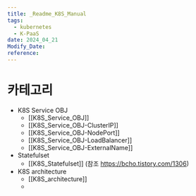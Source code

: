```yaml
---
title: _Readme_K8S_Manual
tags:
  - kubernetes
  - K-PaaS
date: 2024_04_21
Modify_Date: 
reference:
---
```

# 카테고리

- K8S Service OBJ
	- [[K8S_Service_OBJ]]
	- [[K8S_Service_OBJ-ClusterIP]]
	- [[K8S_Service_OBJ-NodePort]]
	- [[K8S_Service_OBJ-LoadBalancer]]
	- [[K8S_Service_OBJ-ExternalName]]
- Statefulset
	- [[K8S_Statefulset]] (참조 https://bcho.tistory.com/1306)
- K8S architecture
	- [[K8S_architecture]]
	- 